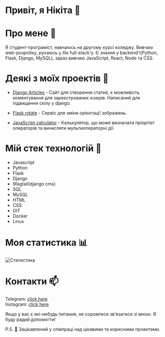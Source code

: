 # Привіт, я Нікіта 👋

# Про мене 👨
Я студент-програміст, навчаюсь на другому курсі коледжу. Вивчаю web-розробку, рухаюсь у бік full-stack'у. Є знання у backend'і(Python, Flask, Django, MySQL), зараз вивчаю JavaScript, React, Node та CSS.

# Деякі з моїх проектів 🚀
- [Django Articles](https://github.com/Nikita-Goncharov/DjangoArticleTask) - Сайт для створення статей, є можливість коментування для зареєстрованих юзерів. Написаний для підвищення скілу у django.

- [Flask rotate](https://github.com/Nikita-Goncharov/Flask-rotate) - Сервіс для зміни орієнтації зображень.

- [JavaScript calculator](https://github.com/Nikita-Goncharov/Js-Calculator) - Калькулятор, що може визначати пріорітет операторів та вичисляти мультиоператорні дії.

# Мій стек технологій 🌱
- Javascript
- Python
- Flask
- Django
- Wagtail(django cms)
- SQL
- MySQL
- HTML
- CSS
- GIT
- Docker
- Linux

# Моя статистика 📊
![Статистика](https://github-readme-stats.vercel.app/api?username=Nikita-Goncharov&show_icons=true&count_private=true)

# Контакти 📫
Telegram: [click here](https://t.me/niksilvia)<br>
Instagram: [click here](https://www.instagram.com/_nikita__goncharov_/)<br>

Якщо у вас є які-небудь питання, не соромтеся зв'язатися зі мною. Я буду радий допомогти!

P.S. 👀 Зацікавлений у співпраці над цікавими та корисними проектами.
